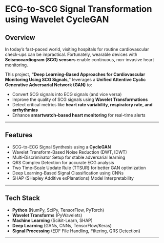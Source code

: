 # ECG-to-SCG Signal Transformation using Wavelet CycleGAN

## Overview  
In today’s fast-paced world, visiting hospitals for routine cardiovascular check-ups can be impractical. Fortunately, wearable devices with **Seismocardiogram (SCG) sensors** enable continuous, non-invasive heart monitoring.  

This project, **"Deep Learning-Based Approaches for Cardiovascular Monitoring Using SCG Signals,"** leverages a **Unified Attentive Cyclic Generative Adversarial Network (GAN)** to:  
- Convert SCG signals into ECG signals (and vice versa)  
- Improve the quality of SCG signals using **Wavelet Transformations**  
- Detect critical metrics like **heart rate variability, respiratory rate, and arrhythmias**  
- Enhance **smartwatch-based heart monitoring** for real-time alerts  

---

## Features  
- SCG-to-ECG Signal Synthesis using a **CycleGAN**  
- Wavelet Transform-Based Noise Reduction (DWT, IDWT)  
- Multi-Discriminator Setup for stable adversarial learning  
- QRS Complex Detection for accurate ECG analysis  
- Two Time-Scale Update Rule (TTSUR) for better GAN optimization  
- Deep Learning-Based Signal Classification using CNNs  
- SHAP (SHapley Additive exPlanations) Model Interpretability  

---

## Tech Stack  
- **Python** (NumPy, SciPy, TensorFlow, PyTorch)  
- **Wavelet Transforms** (PyWavelets)  
- **Machine Learning** (Scikit-Learn, SHAP)  
- **Deep Learning** (GANs, CNNs, TensorFlow/Keras)  
- **Signal Processing** (EDF File Handling, Filtering, QRS Detection)  

---


